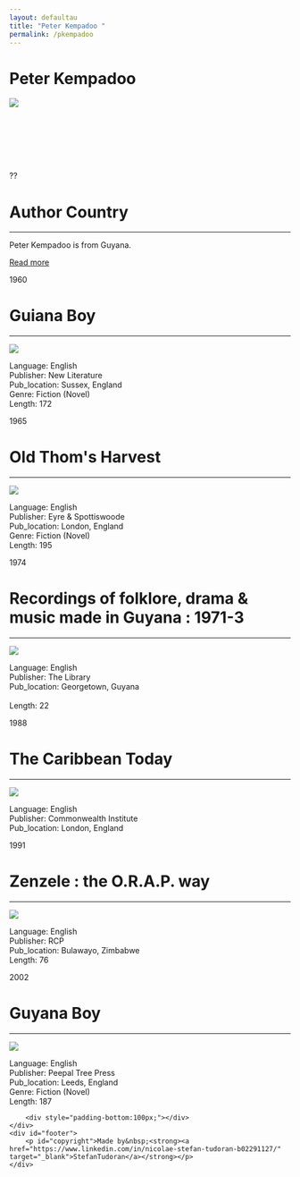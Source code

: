 ```yaml
---
layout: defaultau
title: "Peter Kempadoo "
permalink: /pkempadoo
---
```

<!-- partial:index.partial.html -->
<div class="content">
    <h1>Peter Kempadoo</h1>
    <div class="quote">
        <div><img src="https://www.peepaltreepress.com/sites/default/files/styles/author_large/public/Peter%20Kempadoo.jpg?itok=FKZBpCK4" class="logo"></div>
    </div>
    <div class="timeline">
        <div style="padding-bottom:100px;"></div>
        <div class="block">
            <div class="date right"><p class="right">??</p></div>
            <div class="dot"></div>
            <div class="left first">
                <h1>Author Country</h1><hr>
            <p>Peter Kempadoo is from Guyana.</p>
                <a href="https://en.wikipedia.org/wiki/Peter_Kempadoo" target="_blank">Read more</a>
            </div>
        </div>
        <div class="block">
            <div class="date left"><p class="left hide">1960</p></div>
            <div class="dot"></div>
            <div class="right">
                <h1>Guiana Boy</h1><hr>
                <p><img src="https://encrypted-tbn2.gstatic.com/images?q=tbn:ANd9GcRa_jB2wM0-KgS4omDKMotYQ6ai2FZGPo9mkpWKreXxQGZidELt"></p>
                <p>
                Language: English<br/>
                Publisher: New Literature<br/>
                Pub_location: Sussex, England<br/>
                Genre: Fiction (Novel)<br/>
                Length: 172</p>
            </div>
        </div>
        <div class="block">
            <div class="date right"><p class="right hide">1965</p></div>
            <div class="dot"></div>
            <div class="left hide">
                <h1>Old Thom's Harvest</h1><hr>
                <p><img src="https://m.media-amazon.com/images/I/513rg+fLSmL._SX373_BO1,204,203,200_.jpg"></p>
                <p>Language: English<br/>
                Publisher: Eyre & Spottiswoode<br/>
                Pub_location: London, England<br/>
                Genre: Fiction (Novel)<br/>
                Length: 195</p>
            </div>
        </div>
        <div class="block">
            <div class="date left"><p class="left hide">1974</p></div>
            <div class="dot"></div>
            <div class="right hide">
                <h1>Recordings of folklore, drama & music made in Guyana : 1971-3</h1><hr>
                <p><img src="https://www.peepaltreepress.com/sites/default/files/styles/author_large/public/Peter%20Kempadoo.jpg?itok=FKZBpCK4"></p>
                <p>Language: English<br/>
                Publisher: The Library<br/>
                Pub_location: Georgetown, Guyana<br/><br/>
                Length: 22</p>
            </div>
        </div>
        <div class="block">
            <div class="date right"><p class="right hide">1988</p></div>
            <div class="dot"></div>
            <div class="left hide">
                <h1>The Caribbean Today</h1><hr>
                <p><img src="https://www.peepaltreepress.com/sites/default/files/styles/author_large/public/Peter%20Kempadoo.jpg?itok=FKZBpCK4"></p>
                <p>Language: English<br/>
                Publisher: Commonwealth Institute<br/>
                Pub_location: London, England<br/></p>
            </div>
        </div>
        <div class="block">
            <div class="date left"><p class="left hide">1991</p></div>
            <div class="dot"></div>
            <div class="right hide">
                <h1>Zenzele : the O.R.A.P. way</h1><hr>
                <p><img src="https://m.media-amazon.com/images/I/51fyPGN9cML._SX331_BO1,204,203,200_.jpg"></p>
                <p>Language: English<br/>
                Publisher: RCP<br/>
                Pub_location: Bulawayo, Zimbabwe<br/>
                Length: 76</p>
            </div>
        </div>
        <div class="block">
            <div class="date right"><p class="right hide">2002</p></div>
            <div class="dot"></div>
            <div class="left hide">
                <h1>Guyana Boy</h1><hr>
                <p><img src="https://covers.openlibrary.org/b/id/12660234-L.jpg"></p>
                <p>Language: English<br/>
                Publisher: Peepal Tree Press<br/>
                Pub_location: Leeds, England<br/>
                Genre: Fiction (Novel)<br/>
                Length: 187</p>
            </div>
        </div>

        <div style="padding-bottom:100px;"></div>
    </div>
    <div id="footer">
        <p id="copyright">Made by&nbsp;<strong><a href="https://www.linkedin.com/in/nicolae-stefan-tudoran-b02291127/" target="_blank">StefanTudoran</a></strong></p>
    </div>
</div>
<!-- partial -->
  <script src='https://cdnjs.cloudflare.com/ajax/libs/jquery/3.1.1/jquery.min.js'></script><script  src="assets/js/authorscript.js"></script>
